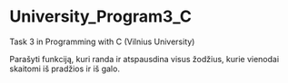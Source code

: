 # University_Program3_C
Task 3 in Programming with C (Vilnius University)

Parašyti funkciją, kuri randa ir atspausdina visus žodžius, kurie vienodai skaitomi iš pradžios ir iš galo. 
